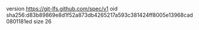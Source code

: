 version https://git-lfs.github.com/spec/v1
oid sha256:d83b89869e8d1f52a873db4265217a593c381424ff8005e13968cad0801181ed
size 26
